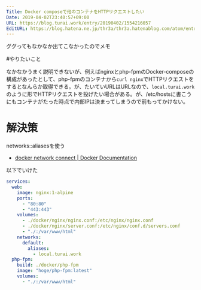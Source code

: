 ```yaml
---
Title: Docker composeで他のコンテナをHTTPリクエストしたい
Date: 2019-04-02T23:40:57+09:00
URL: https://blog.turai.work/entry/20190402/1554216057
EditURL: https://blog.hatena.ne.jp/thr3a/thr3a.hatenablog.com/atom/entry/17680117127005731282
---
```


ググってもなかなか出てこなかったのでメモ

#やりたいこと

なかなかうまく説明できないが、例えばnginxとphp-fpmのDocker-composeの構成があったとして、php-fpmのコンテナから`curl nginx`でHTTPリクエストをするとなんらか取得できる。が、たいていURLはURLなので、`local.turai.work`のように形でHTTPリクエストを投げたい場合がある。が、/etc/hostsに書こうにもコンテナがたった時点で内部IPは決まってしまうので前もってかけない。

# 解決策

networks::aliasesを使う

- [docker network connect | Docker Documentation](https://docs.docker.com/engine/reference/commandline/network_connect/)

以下でいけた

```yaml
services:
  web:
    image: nginx:1-alpine
    ports:
      - "80:80"
      - "443:443"
    volumes:
      - ./docker/nginx/nginx.conf:/etc/nginx/nginx.conf
      - ./docker/nginx/server.conf:/etc/nginx/conf.d/servers.conf
      - "./:/var/www/html"
    networks:
      default:
        aliases:
          - local.turai.work
  php-fpm:
    build: ./docker/php-fpm
    image: "hoge/php-fpm:latest"
    volumes:
      - "./:/var/www/html"
```
